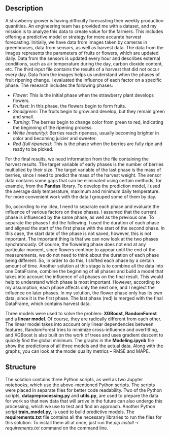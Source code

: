 ## Description

A strawberry grower is having difficulty forecasting their weekly production quantities. An engineering team has provided me with a dataset, and my mission is to analyze this data to create value for the farmers. This includes offering a predictive model or strategy for more accurate harvest forecasting.
Initially, we have data from images taken by cameras in greenhouses, data from sensors, as well as harvest data. The data from the images represents the parameters of fruits or flowers, which are updated daily. Data from the sensors is updated every hour and describes external conditions, such as air temperature during the day, carbon dioxide content, etc. The third input file contains the results of a harvest that did not occur every day.
Data from the images helps us understand when the phases of fruit ripening change. I evaluated the influence of each factor on a specific phase. The research includes the following phases:

 - *Flower*: This is the initial phase when the strawberry plant develops flowers.
 - *Fruitset:* In this phase, the flowers begin to form fruits.
 - *Smallgreen:* The fruits begin to grow and develop, but they remain green and small.
 - *Turning:* The berries begin to change color from green to red, indicating the beginning of the ripening process.
 - *White (maturity):* Berries reach ripeness, usually becoming brighter in color and becoming juicier and sweeter.
 - *Red (full ripeness):* This is the phase when the berries are fully ripe and ready to be picked.

For the final results, we need information from the file containing the harvest results. The target variable of early phases is the number of berries multiplied by their size. The target variable of the last phase is the mass of berries, since I need to predict the mass of the harvest weight.
The sensor data contains some gaps that can be eliminated using certain methods, for example, from the **Pandas** library. To develop the prediction model, I used the average daily temperature, maximum and minimum daily temperature. For more convenient work with the data I grouped some of them by day.

So, according to my idea, I need to separate each phase and evaluate the influence of various factors on these phases. I assumed that the current phase is influenced by the same phase, as well as the previous one. To separate the phases I did the following. I used the duration of each phase and aligned the start of the first phase with the start of the second phase. In this case, the start date of the phase is not saved, however, this is not important. The important thing is that we can now look at the two phases synchronously. Of course, the flowering phase does not end at any particular moment, since flowers continue to appear until the end of the measurements, we do not need to think about the duration of each phase being different. So, in order to do this, I shifted each phase by a certain amount of time.
Another solution at this stage is to combine all the data into one DataFrame, combine the beginning of all phases and build a model that takes into account the influence of all phases on the final result. This would help to understand which phase is most important. However, according to my assumption, each phase affects only the next one, and I neglect the influence on later phases. In my solution, the flower phase only has its own data, since it is the first phase. The last phase (red) is merged with the final DataFrame, which contains harvest data.

Three models were used to solve the problem: **XGBoost**, **RandomForest** and a **linear model**. Of course, they are radically different from each other. The linear model takes into account only linear dependencies between features, RandomForest tries to minimize cross-influence and overfitting, and XGBoost is also built on the work of trees and uses gradient descent to quickly find the global minimum.
The graphs in the **Modeling.ipynb** file show the predictions of all three models and the actual data. Along with the graphs, you can look at the model quality metrics – RMSE and MAPE.

## Structure

The solution contains three Python scripts, as well as two Jupyter notebooks, which use the above-mentioned Python scripts. The scripts were placed in separate files for better code readability.
Two of the Python scripts, **datapreprocessing.py** and **utils.py**, are used to prepare the data for work so that new data that will arrive in the future can also undergo this processing, which we use to test and find an approach. Another Python script **train_model.py**, is used to build predictive models. 
The **requirements.txt** file contains all the necessary libraries to run the files for this solution. To install them all at once, just run the *pip install -r requirements.txt* command on the command line.
